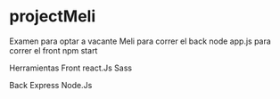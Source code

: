 # projectMeli
Examen para optar a vacante Meli
para correr el back node app.js
para correr el front npm start

Herramientas
Front
react.Js
Sass

Back
Express
Node.Js
